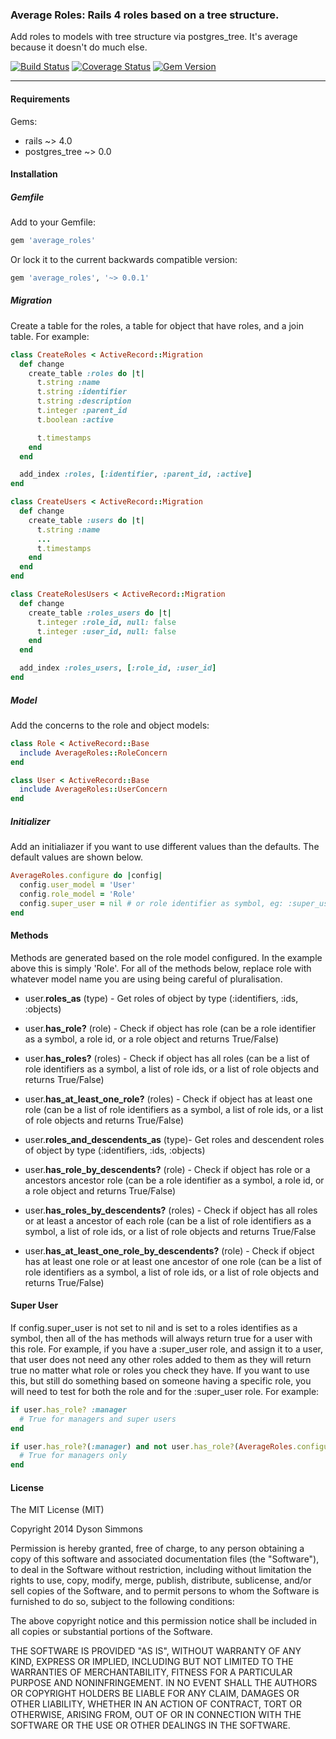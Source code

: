 ### Average Roles: Rails 4 roles based on a tree structure.

Add roles to models with tree structure via postgres_tree. It's average because it doesn't do much else.

[![Build Status](https://travis-ci.org/dyson/average_roles.svg?branch=master)](https://travis-ci.org/dyson/average_roles) [![Coverage Status](https://img.shields.io/coveralls/dyson/average_roles.svg)](https://coveralls.io/r/dyson/average_roles?branch=master) [![Gem Version](https://badge.fury.io/rb/average_roles.svg)](http://badge.fury.io/rb/average_roles)

----

#### Requirements

Gems:
* rails ~> 4.0
* postgres_tree ~> 0.0

#### Installation

##### Gemfile

Add to your Gemfile:

```ruby
gem 'average_roles'
```

Or lock it to the current backwards compatible version:

```ruby
gem 'average_roles', '~> 0.0.1'
```

##### Migration

Create a table for the roles, a table for object that have roles, and a join table. For example:

```ruby
class CreateRoles < ActiveRecord::Migration
  def change
    create_table :roles do |t|
      t.string :name
      t.string :identifier
      t.string :description
      t.integer :parent_id
      t.boolean :active

      t.timestamps
    end
  end

  add_index :roles, [:identifier, :parent_id, :active]
end
```
```ruby
class CreateUsers < ActiveRecord::Migration
  def change
    create_table :users do |t|
      t.string :name
      ...
      t.timestamps
    end
  end
end
```
```ruby
class CreateRolesUsers < ActiveRecord::Migration
  def change
    create_table :roles_users do |t|
      t.integer :role_id, null: false
      t.integer :user_id, null: false
    end
  end

  add_index :roles_users, [:role_id, :user_id]
end
```

##### Model

Add the concerns to the role and object models:

```ruby
class Role < ActiveRecord::Base
  include AverageRoles::RoleConcern
end
```
```ruby
class User < ActiveRecord::Base
  include AverageRoles::UserConcern
end
```

##### Initializer

Add an initialiazer if you want to use different values than the defaults. The default values are shown below.

```ruby
AverageRoles.configure do |config|
  config.user_model = 'User'
  config.role_model = 'Role'
  config.super_user = nil # or role identifier as symbol, eg: :super_user
end
```

#### Methods

Methods are generated based on the role model configured. In the example above this is simply 'Role'. For all of the methods below, replace role with whatever model name you are using being careful of pluralisation.

* user.**roles_as** (type) - Get roles of object by type (:identifiers, :ids, :objects)
* user.**has_role?** (role) - Check if object has role (can be a role identifier as a symbol, a role id, or a role object and returns True/False)
* user.**has_roles?** (roles) - Check if object has all roles (can be a list of role identifiers as a symbol, a list of role ids, or a list of role objects and returns True/False)
* user.**has_at_least_one_role?** (roles) - Check if object has at least one role (can be a list of role identifiers as a symbol, a list of role ids, or a list of role objects and returns True/False)

* user.**roles_and_descendents_as** (type)- Get roles and descendent roles of object by type (:identifiers, :ids, :objects)
* user.**has_role_by_descendents?** (role) - Check if object has role or a ancestors ancestor role (can be a role identifier as a symbol, a role id, or a role object and returns True/False)
* user.**has_roles_by_descendents?** (roles) - Check if object has all roles or at least a ancestor of each role (can be a list of role identifiers as a symbol, a list of role ids, or a list of role objects and returns True/False
* user.**has_at_least_one_role_by_descendents?** (role) - Check if object has at least one role or at least one ancestor of one role (can be a list of role identifiers as a symbol, a list of role ids, or a list of role objects and returns True/False)

#### Super User

If config.super_user is not set to nil and is set to a roles identifies as a symbol, then all of the has methods will always return true for a user with this role. For example, if you have a :super_user role, and assign it to a user, that user does not need any other roles added to them as they will return true no matter what role or roles you check they have. If you want to use this, but still do something based on someone having a specific role, you will need to test for both the role and for the :super_user role. For example:

```ruby
if user.has_role? :manager
  # True for managers and super users
end

if user.has_role?(:manager) and not user.has_role?(AverageRoles.configuration.super_user)
  # True for managers only
end
```

#### License

The MIT License (MIT)

Copyright 2014 Dyson Simmons

Permission is hereby granted, free of charge, to any person obtaining
a copy of this software and associated documentation files (the
"Software"), to deal in the Software without restriction, including
without limitation the rights to use, copy, modify, merge, publish,
distribute, sublicense, and/or sell copies of the Software, and to
permit persons to whom the Software is furnished to do so, subject to
the following conditions:

The above copyright notice and this permission notice shall be
included in all copies or substantial portions of the Software.

THE SOFTWARE IS PROVIDED "AS IS", WITHOUT WARRANTY OF ANY KIND,
EXPRESS OR IMPLIED, INCLUDING BUT NOT LIMITED TO THE WARRANTIES OF
MERCHANTABILITY, FITNESS FOR A PARTICULAR PURPOSE AND
NONINFRINGEMENT. IN NO EVENT SHALL THE AUTHORS OR COPYRIGHT HOLDERS BE
LIABLE FOR ANY CLAIM, DAMAGES OR OTHER LIABILITY, WHETHER IN AN ACTION
OF CONTRACT, TORT OR OTHERWISE, ARISING FROM, OUT OF OR IN CONNECTION
WITH THE SOFTWARE OR THE USE OR OTHER DEALINGS IN THE SOFTWARE.
